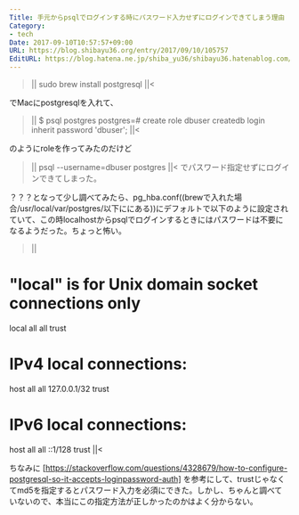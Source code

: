 ```yaml
---
Title: 手元からpsqlでログインする時にパスワード入力せずにログインできてしまう理由
Category:
- tech
Date: 2017-09-10T10:57:57+09:00
URL: https://blog.shibayu36.org/entry/2017/09/10/105757
EditURL: https://blog.hatena.ne.jp/shiba_yu36/shibayu36.hatenablog.com/atom/entry/8599973812296603416
---
```


>||
sudo brew install postgresql
||<

でMacにpostgresqlを入れて、

>||
$ psql postgres
postgres=# create role dbuser createdb login inherit password 'dbuser';
||<

のようにroleを作ってみたのだけど

>||
psql --username=dbuser postgres
||<
でパスワード指定せずにログインできてしまった。


？？？となって少し調べてみたら、pg_hba.conf((brewで入れた場合/usr/local/var/postgres/以下ににある))にデフォルトで以下のように設定されていて、この時localhostからpsqlでログインするときにはパスワードは不要になるようだった。ちょっと怖い。

>||
# "local" is for Unix domain socket connections only
local   all             all                                     trust
# IPv4 local connections:
host    all             all             127.0.0.1/32            trust
# IPv6 local connections:
host    all             all             ::1/128                 trust
||<

ちなみに [https://stackoverflow.com/questions/4328679/how-to-configure-postgresql-so-it-accepts-loginpassword-auth] を参考にして、trustじゃなくてmd5を指定するとパスワード入力を必須にできた。しかし、ちゃんと調べていないので、本当にこの指定方法が正しかったのかはよく分からない。
